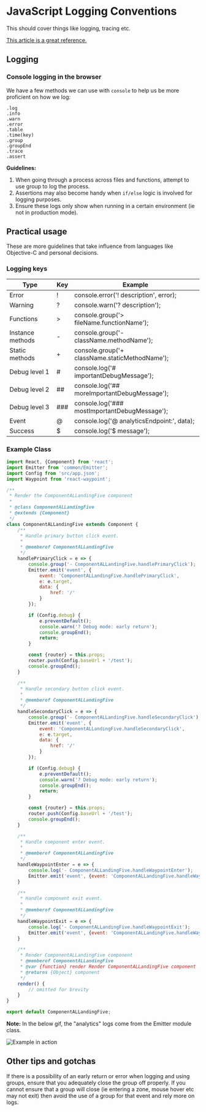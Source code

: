 # JavaScript Logging Conventions

This should cover things like logging, tracing etc.

[This article is a great reference.](https://medium.freecodecamp.org/how-you-can-improve-your-workflow-using-the-javascript-console-bdd7823a9472)

## Logging

### Console logging in the browser

We have a few methods we can use with `console` to help us be more proficient on how we log:

```
.log
.info
.warn
.error
.table
.time(key)
.group
.groupEnd
.trace
.assert
```

**Guidelines:**

1.  When going through a process across files and functions, attempt to use group to log the process.
2.  Assertions may also become handy when `if/else` logic is involved for logging purposes.
3.  Ensure these logs only show when running in a certain environment (ie not in production mode).

## Practical usage

These are more guidelines that take influence from languages like Objective-C and personal decisions.

### Logging keys

| Type             | Key | Example                                        |
| ---------------- | --- | ---------------------------------------------- |
| Error            | !   | console.error('! description', error);         |
| Warning          | ?   | console.warn('? description');                 |
| Functions        | >   | console.group('> fileName.functionName');      |
| Instance methods | -   | console.group('- className.methodName');       |
| Static methods   | +   | console.group('+ className.staticMethodName'); |
| Debug level 1    | #   | console.log('# importantDebugMessage');        |
| Debug level 2    | ##  | console.log('## moreImportantDebugMessage');   |
| Debug level 3    | ### | console.log('### mostImportantDebugMessage');  |
| Event            | @   | console.log('@ analyticsEndpoint:', data);     |
| Success          | $   | console.log('$ message');                      |

### Example Class

```javascript
import React, {Component} from 'react';
import Emitter from 'common/Emitter';
import Config from 'src/app.json';
import Waypoint from 'react-waypoint';

/**
 * Render the ComponentALLandingFive component
 *
 * @class ComponentALLandingFive
 * @extends {Component}
 */
class ComponentALLandingFive extends Component {
    /**
     * Handle primary button click event.
     *
     * @memberof ComponentALLandingFive
     */
    handlePrimaryClick = e => {
        console.group('- ComponentALLandingFive.handlePrimaryClick');
        Emitter.emit('event', {
            event: 'ComponentALLandingFive.handlePrimaryClick',
            e: e.target,
            data: {
                href: '/'
            }
        });

        if (Config.debug) {
            e.preventDefault();
            console.warn('? Debug mode: early return');
            console.groupEnd();
            return;
        }

        const {router} = this.props;
        router.push(Config.baseUrl + '/test');
        console.groupEnd();
    }

    /**
     * Handle secondary button click event.
     *
     * @memberof ComponentALLandingFive
     */
    handleSecondaryClick = e => {
        console.group('- ComponentALLandingFive.handleSecondaryClick');
        Emitter.emit('event', {
            event: 'ComponentALLandingFive.handleSecondaryClick',
            e: e.target,
            data: {
                href: '/'
            }
        });

        if (Config.debug) {
            e.preventDefault();
            console.warn('? Debug mode: early return');
            console.groupEnd();
            return;
        }

        const {router} = this.props;
        router.push(Config.baseUrl + '/test');
        console.groupEnd();
    }

    /**
     * Handle component enter event.
     *
     * @memberof ComponentALLandingFive
     */
    handleWaypointEnter = e => {
        console.log('- ComponentALLandingFive.handleWaypointEnter');
        Emitter.emit('event', {event: 'ComponentALLandingFive.handleWaypointEnter'});
    }

    /**
     * Handle component exit event.
     *
     * @memberof ComponentALLandingFive
     */
    handleWaypointExit = e => {
        console.log('- ComponentALLandingFive.handleWaypointExit');
        Emitter.emit('event', {event: 'ComponentALLandingFive.handleWaypointExit'});
    }

    /**
     * Render ComponentALLandingFive component
     * @memberof ComponentALLandingFive
     * @var {function} render Render ComponentALLandingFive component
	 * @returns {Object} component
     */
    render() {
        // omitted for brevity
    }
}

export default ComponentALLandingFive;
```

**Note:** In the below gif, the "analytics" logs come from the Emitter module class.

![Example in action](https://res.cloudinary.com/gitgoodclub/image/upload/v1539219876/gifAnalytics.gif)



## Other tips and gotchas

If there is a possibility of an early return or error when logging and using groups, ensure that you adequately close the group off properly. If you cannot ensure that a group will close (ie entering a zone, mouse hover etc may not exit) then avoid the use of a group for that event and rely more on logs.

